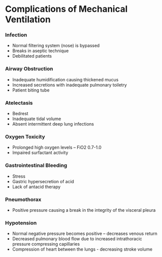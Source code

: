 # Complications of Mechanical Ventilation

### Infection
* Normal filtering system (nose) is bypassed
* Breaks in aseptic technique
* Debilitated patients

### Airway Obstruction
* Inadequate humidification causing thickened mucus
* Increased secretions with inadequate pulmonary toiletry
* Patient biting tube

### Atelectasis
* Bedrest
* Inadequate tidal volume
* Absent intermittent deep lung infections

### Oxygen Toxicity
* Prolonged high oxygen levels – FiO2 0.7-1.0
* Impaired surfactant activity

### Gastrointestinal Bleeding
* Stress
* Gastric hypersecretion of acid
* Lack of antacid therapy

### Pneumothorax
* Positive pressure causing a break in the integrity of the visceral pleura

### Hypotension
* Normal negative pressure becomes positive – decreases venous return
* Decreased pulmonary blood flow due to increased intrathoracic pressure compressing capillaries
* Compression of heart between the lungs - decreasing stroke volume
